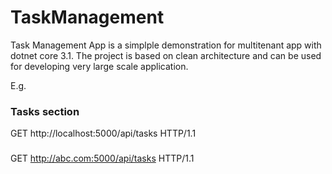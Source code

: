 # TaskManagement
Task Management App is a simplple demonstration for multitenant app with dotnet core 3.1. The project is based on clean architecture and can be used for developing very large scale application.

E.g. 
### Tasks section ###
GET http://localhost:5000/api/tasks HTTP/1.1

###
GET http://abc.com:5000/api/tasks HTTP/1.1